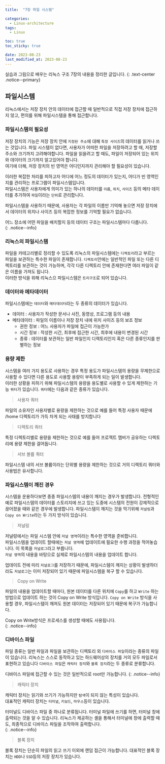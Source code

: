 ```yaml
---
title:  "7장 파일 시스템"

categories:
  - Linux-architecture
tags:
  - Linux

toc: true
toc_sticky: true

date: 2023-08-23
last_modified_at: 2023-08-23
---
```


실습과 그림으로 배우는 리눅스 구조 7장의 내용을 정리한 글입니다.
{: .text-center .notice--primary}

## 파일시스템

리눅스에서는 저장 장치 안의 데이터에 접근할 때 일반적으로 직접 저장 장치에 접근하지 않고, 편의를 위해 파일시스템을 통해 접근합니다.

### 파일시스템의 필요성

저장 장치의 기능은 저장 장치 안에 `지정된 주소`에 대해 `특정 사이즈`의 데이터를 읽거나 쓰는 것입니다. 파일 시스템이 없다면, 사용자가 어떠한 파일을 저장하려고 할 때, 저장할 주소와 크기까지 고려해야합니다. 파일을 읽을려고 할 때도, 파일이 저장되어 있는 위치와 데이터의 크기까지 알고있어야 합니다.  
여기에 더해, 저장 장치의 빈 영역은 어디인지까지 관리해야 할 필요성이 있습니다.

이러한 복잡한 처리를 피하고자 어디에 어느 정도의 데이터가 있는지, 어디가 빈 영역인지를 관리하는 프로그램이 파일시스템입니다.  
파일시스템은 사용자에게 의미가 있는 하나의 데이터를 `이름`, `위치`, `사이즈` 등의 메타 데이터를 추가하여 `파일`이라는 `단위`로 관리합니다.

파일시스템을 사용하기 때문에, 사용자는 각 파일의 이름만 기억해 놓으면 저장 장치에서 데이터의 위치나 사이즈 등의 복잡한 정보를 기억할 필요가 없습니다.

어느 장소에 어떤 파일을 배치할지 등의 데이터 구조는 파일시스템마다 다릅니다.  
{: .notice--info}

### 리눅스의 파일시스템

파일을 카테고리별로 정리할 수 있도록 리눅스의 파일시스템에는 `디렉토리`라고 부르는 파일을 보관하는 특수한 파일이 존재합니다. `디렉토리`안에는 일반적인 파일 또는 다른 디렉토리를 보관하는 것이 가능하며, 각각 다른 디렉토리 안에 존재한다면 여러 파일이 같은 이름을 가져도 됩니다.  
이러한 방식을 위해 리눅스으 파일시스템은 `트리구조`로 되어 있습니다.

### 데이터와 메타데이터

파일시스템에는 `데이터`와 `메타데이터`라는 두 종류의 데이터가 있습니다.

- 데이터 : 사용자가 작성한 문서나 사진, 동영상, 프로그램 등의 내용
- 메타데이터 : 파일의 이름이나 저장 장치 내에 위치 사이즈 등의 보조 정보
  - 권한 정보 : 어느 사용자가 파일에 접근이 가능한가
  - 시간 정보 : 작성한 시간, 최후에 접근한 시간, 최후에 내용이 변경된 시간
  - 종류 : 데이터를 보관하는 일반 파일인지 디렉토리인지 혹은 다른 종류인지를 판별하는 정보

### 용량 제한

시스템을 여러 가지 용도로 사용하는 경우 특정 용도가 파일시스템의 용량을 무제한으로 사용할 수 있다면 다른 용도로 사용할 용량이 부족하게 되는 일이 발생합니다.  
이러한 상황을 피하기 위해 파일시스템의 용량을 용도별로 사용할 수 있게 제한하는 기능 `쿼터`가 있습니다.
`쿼터`에는 다음과 같은 종류가 있습니다.

> 사용자 쿼터

파일의 소유자인 사용자별로 용량을 제한하는 것으로 예를 들어 특정 사용자 때문에 /home 디렉토리가 가득 차게 되는 사태를 방지합니다

> 디렉토리 쿼터

특정 디렉토리별로 용량을 제한하는 것으로 예를 들어 프로젝트 멤버가 공유하는 디렉토리에 용량 제한을 걸어둡니다.

> 서브 볼륨 쿼터

파일시스템 내의 서브 볼륨이라는 단위별 용량을 제한하는 것으로 거의 디렉토리 쿼터와 사용법은 유사합니다.

### 파일시스템이 깨진 경우

시스템을 운용하다보면 종종 파일시스템의 내용이 깨지는 경우가 발생합니다. 전형적인 예로 파일시스템의 데이터를 스토리지에 쓰고 있는 도중에 시스템의 전원이 강제적으로 끊어졌을 때와 같은 경우에 발생합니다.
파일시스템이 깨지는 것을 막기위해 `저널링`과 `Copy on Write`라는 두 가지 방식이 있습니다.

> 저널링

저널렁에서는 파일 시스템 안에 `저널 영역`이라는 특수한 영역을 준비합니다.  
파일시스템을 업데이트 할때에는 `저널 영역`에 업데이트에 필요한 수행 과정을 적어놓습니다. 이 목록을 `저널로그`라고 부릅니다.  
`저널 영역`의 내용을 바탕으로 실제로 파일시스템의 내용을 업데이트 합니다.  

업데이트 전에 미리 `저널로그`를 저장하기 때문에, 파일시스템이 깨지는 상황이 발생하더라도 `저널로그`는 이미 저장되어 있기 때문에 파일시스템을 복구 할 수 있습니다.

> Copy on Write

파일의 내용을 업데이트할 때마다, 원본 데이터를 다른 위치에 `Copy`를 하고 `Write` 하는 방법으로 업데이트 하는 것이 Copy on Write 방식입니다. `Copy on Write` 방식을 사용할 경우, 파일시스템이 깨져도 원본 데이터는 저장되어 있기 때문에 복구가 가능합니다.

Copy on Write방식은 프로세스를 생성할 때에도 사용됩니다.  
{: .notice--info}

### 디바이스 파일

파일 종류는 일반 파일과 파일을 보관하는 디렉토리 외 `디바이스 파일`이라는 종류의 파일이 있습니다.
리눅스는 스스로 동작하고 있는 하드웨어상의 장치를 거의 모두 파일로서 표현하고 있습니다
`디바이스 파일`은 `캐릭터 장치`와 `블록 장치`라는 두 종류로 분류합니다.

디바이스 파일에 접근할 수 있는 것은 일반적으로 root만 가능합니다.
{: .notice--info}

> 캐릭터 장치

캐릭터 장치는 읽기와 쓰기가 가능하지만 `탐색`이 되지 않는 특성이 있습니다.  
대표적인 캐릭터 장치는 `터미널`, `키보드`, `마우스`등이 있습니다.

터미널도 디바이스 파일 중 하나로 분류됩니다. 터미널 파일에 쓰기를 하면, 터미널 창에 출력되는 것을 알 수 있습니다. 리눅스가 제공하는 셸을 통해서 터미널에 창에 출력할 때도, 최종적으로 디바이스 파일을 조작하여 출력합니다.  
{: .notice--info}

> 블록 장치

블록 장치는 단순히 파일의 읽고 쓰기 이외에 랜덤 접근이 가능합니다. 대표적인 블록 장치는 `HDD`나 `SSD`등의 저장 장치가 있습니다.

